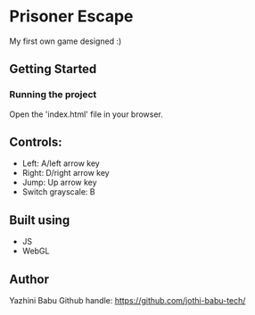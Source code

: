 # Prisoner Escape
My first own game designed :)


## Getting Started
### Running the project
Open the 'index.html' file in your browser.

## Controls:
* Left: A/left arrow key
* Right: D/right arrow key
* Jump: Up arrow key
* Switch grayscale: B 

## Built using
* JS
* WebGL

## Author
Yazhini Babu
Github handle: https://github.com/jothi-babu-tech/


